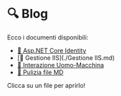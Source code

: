 # 🔍 Blog

Ecco i documenti disponibili:

- [📄 Asp.NET Core Identity](./AspnetCoreIdentity.md)
- [📄 Gestione IIS](./Gestione IIS.md)
- [📄 Interazione Uomo-Macchina](./IUM.md)
- [📄 Pulizia file MD](./PuliziaFile.md)

Clicca su un file per aprirlo!
